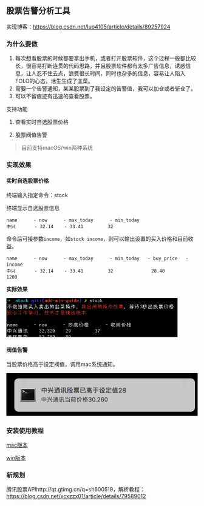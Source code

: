 ## 股票告警分析工具

实现博客：https://blog.csdn.net/luo4105/article/details/89257924

### 为什么要做

1. 每次想看股票的时候都要拿出手机，或者打开股票软件，这个过程一般都比较长，很容易打断连贯的代码思路，并且股票软件都有太多广告信息，诱惑信息，让人忍不住去点，浪费很长时间，同时也杂多的信息，容易让人陷入FOLO的心态，活生生成了韭菜。
2. 需要一个告警通知，某某股票到了我设定的告警值，我可以加仓或者斩仓了。
3. 可以不留痕迹有迅速的查看股票。

支持功能

1. 查看实时自选股票价格

2. 股票阀值告警

> 目前支持macOS/win两种系统

### 实现效果

#### 实时自选股票价格

终端输入指定命令：stock

终端显示自选股票信息

```
name      - now      - max_today      - min_today
中兴       - 32.14    - 33.41         32
```

命令后可接参数`income`，如`stock income`，则可以输出设置的买入价格和目前收益。

```
name      - now      - max_today      - min_today   - buy_price   - income
中兴       - 32.14    - 33.41         32              28.40         1200
```

**实际效果**

![image-20191023173110357](doc/stock.png)

#### 阀值告警

当股票价格高于设定阀值，调用mac系统通知。

![image-20190402175537291](doc/stock_notify.png)

### 安装使用教程

[mac版本](doc/guide-mac.md)

[win版本](doc/guide-win.md)

### 新规划

腾讯股票APIhttp://qt.gtimg.cn/q=sh600519，解析教程：https://blog.csdn.net/xcxzzx01/article/details/79589012


